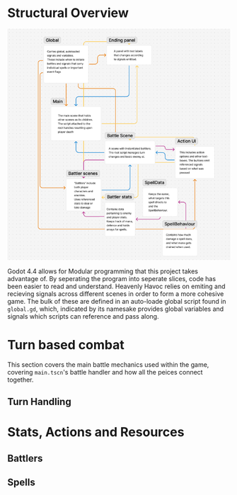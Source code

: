 # Structural Overview

<img src="Assets/screenshots/main_structure.png">

Godot 4.4 allows for Modular programming that this project takes advantage of. By seperating the program into seperate slices, code has been easier to read and understand. Heavenly Havoc relies on emiting and recieving signals across different scenes in order to form a more cohesive game. 
The bulk of these are defined in an auto-loade global script found in `global.gd`, which, indicated by its namesake provides global variables and signals which scripts can reference and pass along.

# Turn based combat
This section covers the main battle mechanics used within the game, covering `main.tscn`'s battle handler and how all the peices connect together.
## Turn Handling

# Stats, Actions and Resources
## Battlers
## Spells


